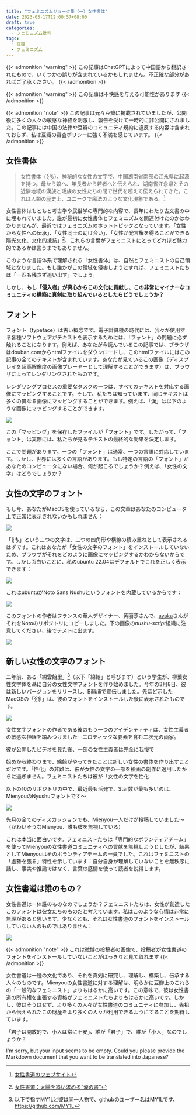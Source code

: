 ```yaml
---
title: "フェミニズムジョーク集（一）女性書体"
date: 2023-03-17T12:00:57+08:00
draft: true 
categories:
  - フェミニズム批判
tags:
  - 豆瓣
  - フェミニズム
---
```


{{<  admonition "warning" >}}
この記事はChatGPTによって中国語から翻訳されたもので、いくつかの誤りが含まれているかもしれません。不正確な部分があればご了承ください。
{{< /admonition >}}

{{<  admonition "warning" >}}
この記事は不快感を与える可能性があります
{{< /admonition >}}

{{<  admonition "note" >}}
この記事は元々豆瓣に掲載されていましたが、公開後に多くの人々の敏感な神経を刺激し、報告を受けて一時的に非公開にされました。この記事には中国の法律や豆瓣のコミュニティ規約に違反する内容は含まれておらず、私は豆瓣の審査ポリシーに強く不満を感じています。
{{< /admonition >}}


## 女性書体

> 女性書体（𛆁𛈬）、神秘的な女性の文字で、中国湖南省南部の江永県に起源を持つ。母から娘へ、年長者から若者へと伝えられ、湖南省江永県とその近隣地域の漢族と瑶族の女性たちの間で世代を超えて伝えられてきた。これは人類の歴史上、ユニークで魔法のような文化現象である。[^1]

女性書体はもともと考古学や民俗学の専門的な内容で、長年にわたり古文書の中に埋もれていました。誰が最初に女性書体とフェミニズムを関連付けたのかはわかりませんが、最近ではフェミニズムのホットトピックとなっています。「女性から女性への伝承」、「女性同士の助け合い」、「女性が発言権を得ることができる陽光文化、文化的抵抗」[^2]、これらの言葉がフェミニストにとってどれほど魅力的であるかは言うまでもありません。

このような言語体系で理解される「女性書体」は、自然とフェミニストの自己領域となりました。もし誰かがこの領域を侵害しようとすれば、フェミニストたちは「一匹も残さず追い出す」でしょう。

しかし、**もし「侵入者」が真心からこの文化に貢献し、この非常にマイナーなコミュニティの構築に真剣に取り組んでいるとしたらどうでしょうか？**

## フォント

フォント（typeface）は古い概念です。電子計算機の時代には、我々が使用する各種ソフトウェアがテキストを表示するためには、「フォント」の問題に必ず触れることになります。例えば、あなたが今読んでいるこの記事では、ブラウザはdouban.comからhtmlファイルをダウンロードし、このhtmlファイルにはこの記事の全てのテキストが含まれています。あなたが見ているこの画像（ディスプレイを超高解像度の画像プレーヤーとして理解することができます）は、ブラウザによってレンダリングされたものです。

レンダリングプロセスの重要なタスクの一つは、すべてのテキストを対応する画像にマッピングすることです。そして、私たちは知っています、同じテキストは多くの異なる画像にマッピングすることができます。例えば、「漢」は以下のような画像にマッピングすることができます。

![](https://pic.imgdb.cn/item/649282d51ddac507cc8b5a50.png)

この「マッピング」を保存したファイルが「フォント」です。したがって、「フォント」は実際には、私たちが見るテキストの最終的な効果を決定します。

ここで問題があります。一つの「フォント」は通常、一つの言語に対応しています。しかし、世界には多くの言語があります。もし特定の言語の「フォント」があなたのコンピュータにない場合、何が起こるでしょうか？例えば、「女性の文字」はどうでしょうか？

## 女性の文字のフォント

もし今、あなたがMacOSを使っているなら、この文章はあなたのコンピュータ上で正常に表示されないかもしれません：

![](https://pic.imgdb.cn/item/6492831c1ddac507cc8bc2ae.png)

「𛆁𛈬」という二つの文字は、二つの四角形や横線の積み重ねとして表示されるはずです。これはあなたが「女性の文字のフォント」をインストールしていないため、ブラウザがそれをどのように画像にマッピングするかわからないからです。しかし面白いことに、私のubuntu 22.04はデフォルトでこれを正しく表示できます：

![](https://pic.imgdb.cn/item/6492834f1ddac507cc8c1a7b.png)

これはubuntuがNoto Sans Nushuというフォントを内蔵しているからです：

![](https://pic.imgdb.cn/item/649283761ddac507cc8c5639.png)

このフォントの作者はフランスの華人デザイナー、黄丽莎さんで、[ayaka](https://linktr.ee/ayaka14732)さんがそれをNotoのリポジトリにコピーしました。下の画像の*nushu-script*組織に注意してください、後でテストに出ます。

![](https://pic.imgdb.cn/item/649283f21ddac507cc8d0f12.png)

## 新しい女性の文字のフォント

二年前、ある「綿雲飴里」[^3]（以下「綿飴」と呼びます）という学生が、柳葉女性文字体を基に自分の女性文字フォントを作り始めました。今年の3月8日、彼は新しいバージョンをリリースし、Bilibiliで宣伝しました。先ほど示したMacOSの「𛆁𛈬」は、彼のフォントをインストールした後に表示されたものです。

![](https://pic.imgdb.cn/item/6492845c1ddac507cc8dce9c.png)

女性文字フォントの作者である彼のもう一つのアイデンティティは、女性主義者の敏感な神経を踏みつけました--エロティックな要素を含む二次元の画家。

彼が公開したビデオを見た後、一部の女性主義者は完全に我慢で

始めから終わりまで、綿飴がやってきたことは新しい女性の書体を作り出すことだけです。「性化」の非難は、彼が女性の文字の一部を絵画の創作に適用したからに過ぎません。フェミニストたちは彼が「女性の文字を性化

以下の10のリポジトリの中で、最近最も活発で、Star数が最も多いのは、MienyouのNyushuフォントです～

![](https://pic.imgdb.cn/item/649286441ddac507cc905d9a.png)

先月の全てのディスカッションでも、Mienyou一人だけが投稿していました～（かわいそうなMienyou、誰も彼を無視している）

これは本当に面白いです。フェミニストたちは「専門的なボランティアチーム」を使ってMienyouの女性書道コミュニティへの貢献を無視しようとしたが、結果としてMienyouはそのボランティアチームの一員でした。これはフェミニストの「虚勢を張る」特性を示しています：自分自身が理解していないことを無秩序に話し、事実や推論ではなく、言葉の感情を使って読者を説得します。

## 女性書道は誰のもの？

女性書道は一体誰のものなのでしょうか？フェミニストたちは、女性が創造したこのフォントは彼女たちのものだと考えています。私はこのような心情は非常に無理があると思います、少なくとも、それは女性書道のフォントをインストールしていない人のものではありません：

![](https://pic.imgdb.cn/item/649286761ddac507cc909c27.png)

{{<  admonition "note" >}}
これは微博の投稿者の画像で、投稿者が女性書道のフォントをインストールしていないことがはっきりと見て取れます
{{< /admonition >}}

女性書道は一種の文化であり、それを真剣に研究し、理解し、構築し、伝承する人々のものです。Mienyouの女性書道に対する理解は、明らかに豆瓣上のこれらの「一般的なフェミニスト」よりもはるかに高いです。この意味で、彼は女性書道の所有権を主張する資格がフェミニストたちよりもはるかに高いです。しかし、彼はそうはせず、より多くの人々が女性書道のコミュニティに参加し、先祖から伝えられたこの財産をより多くの人々が利用できるようにすることを期待しています。

「君子は開放的で、小人は常に不安」、誰が「君子」で、誰が「小人」なのでしょうか？

[^1]: [女性書道のウェブサイト](https://nushuscript.org/)
[^2]: [女性書道：太陽を追い求める“涙の書”](https://zh.unesco.org/courier/2018-1/nu-shu-zhui-zhu-yang-guang-yan-lei-zhi-shu#:%7E:text=%E5%A5%B3%E4%B9%A6%EF%BC%8C%E6%B1%89%E8%AF%AD%E8%A7%A3%E9%87%8F%E4%B8%BA%2C%E9%A3%8E%E7%91%B6%E4%BF%97%E7%9A%84%E6%B7%B7%E8%A1%80%E5%84%BF%E3%80%82)
[^3]: 以下で指すMY1Lと彼は同一人物で、githubのユーザー名はMY1Lです、https://github.com/MY1L
[^4]: [パーマリンク](https://web.archive.org/web/20230316044339/https://www.douban.com/group/topic/285029285/)

I'm sorry, but your input seems to be empty. Could you please provide the Markdown document that you want to be translated into Japanese?
